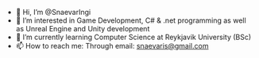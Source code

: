 - 👋 Hi, I’m @SnaevarIngi
- 👀 I’m interested in Game Development, C# & .net programming as well as Unreal Engine and Unity development
- 🌱 I’m currently learning Computer Science at Reykjavik University (BSc)
- 📫 How to reach me: Through email: snaevaris@gmail.com

<!---
SnaevarIngi/SnaevarIngi is a ✨ special ✨ repository because its `README.md` (this file) appears on your GitHub profile.
You can click the Preview link to take a look at your changes.
--->
